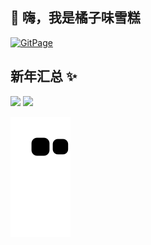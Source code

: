 ## 👋 嗨，我是橘子味雪糕

[![GitPage](https://img.shields.io/badge/GitPagePage-webstep-blueviolet?style=for-the-badge&logo=github&color=fd79a8)](https://github.com/liumuge)



## 新年汇总 ✨

<img align="" height="137px" src="https://github-readme-stats.vercel.app/api?username=lcopilot&hide_title=true&hide_border=false&show_icons=true&include_all_commits=true&line_height=21&locale=cn" />   <img align="" height="137px" src="https://github-readme-stats.vercel.app/api/top-langs/?username=lcopilot&hide_title=true&hide_border=false&layout=compact&locale=cn" />

![Snake](https://github.com/lcopilot/lcopilot/blob/snake/github-contribution-grid-snake.svg?raw=true)
